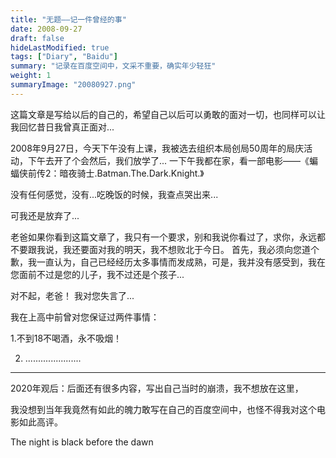 ```yaml
---
title: "无题——记一件曾经的事"
date: 2008-09-27
draft: false
hideLastModified: true
tags: ["Diary", "Baidu"]
summary: "记录在百度空间中，文采不重要，确实年少轻狂"
weight: 1
summaryImage: "20080927.png"
---
```


这篇文章是写给以后的自己的，希望自己以后可以勇敢的面对一切，也同样可以让我回忆昔日我曾真正面对...

2008年9月27日，今天下午没有上课，我被选去组织本局创局50周年的局庆活动，下午去开了个会然后，我们放学了...
一下午我都在家，看一部电影——《蝙蝠侠前传2：暗夜骑士.Batman.The.Dark.Knight.》

没有任何感觉，没有...吃晚饭的时候，我查点哭出来...

可我还是放弃了...

老爸如果你看到这篇文章了，我只有一个要求，别和我说你看过了，求你，永远都不要跟我说，我还要面对我的明天，我不想败北于今日。
首先，我必须向您道个歉，我一直认为，自己已经经历太多事情而发成熟，可是，我并没有感受到，我在您面前不过是您的儿子，我不过还是个孩子...

对不起，老爸！ 我对您失言了...

我在上高中前曾对您保证过两件事情：

1.不到18不喝酒，永不吸烟！

2. ......................

---

2020年观后：后面还有很多内容，写出自己当时的崩溃，我不想放在这里，

我没想到当年我竟然有如此的魄力敢写在自己的百度空间中，也怪不得我对这个电影如此高评。

The night is black before the dawn
